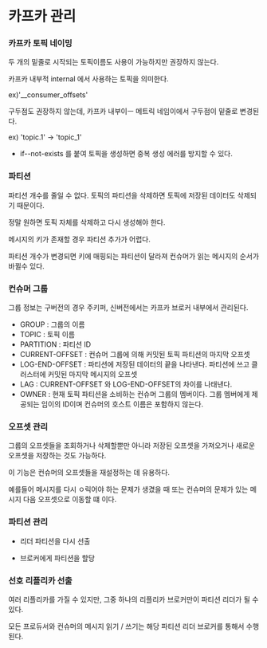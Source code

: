 # 카프카 관리 

### 카프카 토픽 네이밍 

두 개의 밑줄로 시작되는 토픽이름도 사용이 가능하지만 권장하지 않는다. 

카프카 내부적 internal 에서 사용하는 토픽을 의미한다. 

ex)'__consumer_offsets'

구두점도 권장하지 않는데, 카프카 내부이ㅡ 메트릭 네임이에서 구두점이 밑줄로 변경된다. 

ex) 'topic.1' -> 'topic_1'


- if--not-exists 를 붙여 토픽을 생성하면 중복 생성 에러를 방지할 수 있다. 


### 파티션 

파티션 개수를 줄일 수 없다. 토픽의 파티션을 삭제하면 토픽에 저장된 데이터도 삭제되기 때문이다. 

정말 원하면 토픽 자체를 삭제하고 다시 생성해야 한다. 


메시지의 키가 존재할 경우 파티션 추가가 어렵다. 

파티션 개수가 변경되면 키에 매핑되는 파티션이 달라져 컨슈머가 읽는 메시지의 순서가 바뀔수 있다. 


### 컨슈머 그룹 

그룹 정보는 구버전의 경우 주키퍼, 신버전에서는 카프카 브로커 내부에서 관리된다. 

- GROUP : 그룹의 이름
- TOPIC : 토픽 이름
- PARTITION : 파티션 ID
- CURRENT-OFFSET : 컨슈머 그룹에 의해 커밋된 토픽 파티션의 마지막 오프셋 
- LOG-END-OFFSET : 파티션에 저장된 데이터의 끝을 나타낸다. 파티션에 쓰고 클러스터에 커밋된 마지막 메시지의 오프셋 
- LAG : CURRENT-OFFSET 와 LOG-END-OFFSET의 차이를 나태낸다.
- OWNER : 현재 토픽 파티션을 소비하는 컨슈머 그룹의 멤버이다. 그룹 멤버에게 제공되는 임이의 ID이며 컨슈머의 호스트 이름은 포함하지 않는다. 


### 오프셋 관리 

그룹의 오프셋들을 조회하거나 삭제할뿐만 아니라 저장된 오프셋을 가져오거나 새로운 오프셋을 저장하는 것도 가능하다. 

이 기능은 컨슈머의 오프셋들을 재설정하는 데 유용하다. 

예를들어 메시지를 다시 ㅇ릭어야 하는 문제가 생겼을 때 또는 컨슈머의 문제가 있는 메시지 다음 오프셋으로 이동할 떄 이다. 


### 파티션 관리 

- 리더 파티션을 다시 선출 

- 브로커에게 파티션을 할당 


### 선호 리플리카 선출 

여러 리플리카를 가질 수 있지만, 그중 하나의 리플리카 브로커만이 파티션 리더가 될 수 있다.

모든 프로듀서와 컨슈머의 메시지 읽기 / 쓰기는 해당 파티션 리더 브로커를 통해서 수행된다.








